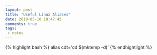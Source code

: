 ```yaml
---
layout: post
title: "Useful Linux Aliases"
date: 2019-05-10 10:47:45
comments: true
tags:
 - notes
---
```


{% highlight bash %}
alias cdt='cd $(mktemp -d)'
{% endhightlight %}
